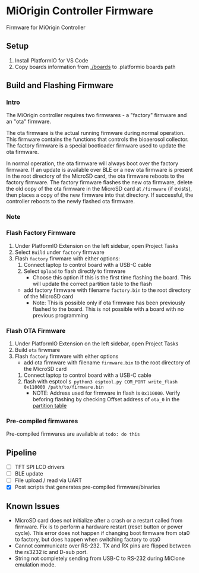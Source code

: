 # MiOrigin Controller Firmware
Firmware for MiOrigin Controller

## Setup
1. Install PlatformIO for VS Code
1. Copy boards information from [./boards](boards/) to .platformio boards path

## Build and Flashing Firmware

### Intro
The MiOrigin controller requires two firmwares - a "factory" firmware and an "ota" firmware.

The ota firmware is the actual running firmware during normal operation. This firmware contains the functions that controls the bioaerosol collector. The factory firmware is a special bootloader firmware used to update the ota firmware.

In normal operation, the ota firmware will always boot over the factory firmware. If an update is available over BLE or a new ota firmware is present in the root directory of the MicroSD card, the ota firmware reboots to the factory firmware. The factory firmware flashes the new ota firmware, delete the old copy of the ota firmware in the MicroSD card at `/firmware` (if exists), then places a copy of the new firmware into that directory. If successful, the controller reboots to the newly flashed ota firmware.

### Note

### Flash Factory Firmware
1. Under PlatformIO Extension on the left sidebar, open Project Tasks
1. Select `Build` under `factory` firmware
1. Flash `factory` firwmare with either options:
    1. Connect laptop to control board with a USB-C cable
    1. Select `Upload` to flash directly to firmware
        - Choose this option if this is the first time flashing the board. This will update the correct partition table to the flash
    - add factory firmware with filename `factory.bin` to the root directory of the MicroSD card
        - Note: This is possible only if ota firmware has been previously flashed to the board. This is not possible with a board with no previous programming

### Flash OTA Firmware
1. Under PlatformIO Extension on the left sidebar, open Project Tasks
1. Build `ota` firwmare
1. Flash `factory` firmware with either options 
    - add ota firmware with filename `firmware.bin` to the root directory of the MicroSD card
    1. Connect laptop to control board with a USB-C cable
    1. flash with esptool `$ python3 esptool.py COM_PORT write_flash 0x110000 /path/to/firmware.bin`
        - NOTE: Address used for firmware in flash is `0x110000`. Verify beforing flashing by checking Offset address of `ota_0` in the [partition table](partition_table.csv)

### Pre-compiled firmwares
Pre-compiled firmwares are available at `todo: do this`

## Pipeline
- [ ] TFT SPI LCD drivers
- [ ] BLE update
- [ ] File upload / read via UART
- [x] Post scripts that generates pre-compiled firmware/binaries

## Known Issues
- MicroSD card does not initialize after a crash or a restart called from firmware. Fix is to perform a hardware restart (reset button or power cycle). This error does not happen if changing boot firmware from ota0 to factory, but does happen when switching factory to ota0
- Cannot communicate over RS-232. TX and RX pins are flipped between the rs3232 ic and D-sub port.
- String not completely sending from USB-C to RS-232 during MiClone emulation mode.

